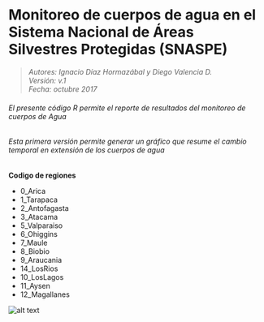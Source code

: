 #  Monitoreo de cuerpos de agua en el Sistema Nacional de Áreas Silvestres Protegidas (SNASPE)
>*Autores: Ignacio Díaz Hormazábal y Diego Valencia D.*  
*Versión: v.1*   
*Fecha: octubre 2017*

###### El presente código R permite el reporte de resultados del monitoreo de cuerpos de Agua  
###### Esta primera versión permite generar un gráfico que resume el cambio temporal en extensión de los cuerpos de agua

**Codigo de regiones**

+ 0_Arica
+ 1_Tarapaca
+ 2_Antofagasta
+ 3_Atacama
+ 5_Valparaiso
+ 6_Ohiggins
+ 7_Maule
+ 8_Biobio
+ 9_Araucania
+ 14_LosRios
+ 10_LosLagos
+ 11_Aysen
+ 12_Magallanes


![alt text](https://github.com/GapConaf/Monitoreo_cuerpos_de_agua/blob/master/Imagen1.png "Logo Title Text 1")
